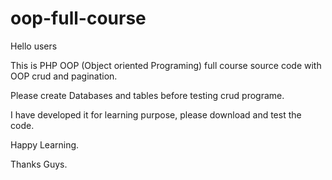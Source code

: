 # oop-full-course

Hello users

This is PHP OOP (Object oriented Programing) full course source code with OOP crud and pagination.

Please create Databases and tables before testing crud programe.

I have developed it for learning purpose, please download and test the code.

Happy Learning.

Thanks Guys.
